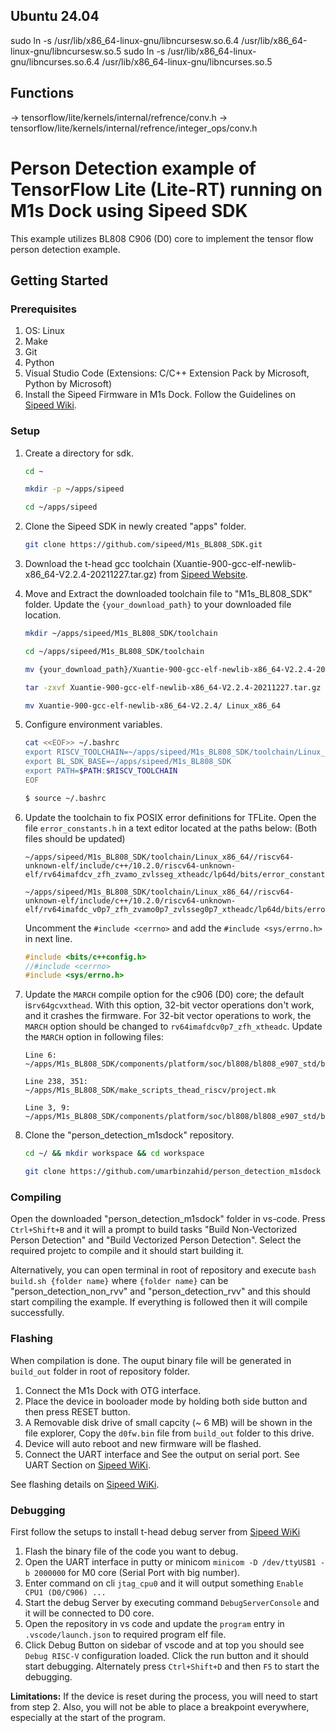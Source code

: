 
## Ubuntu 24.04
sudo ln -s /usr/lib/x86_64-linux-gnu/libncursesw.so.6.4 /usr/lib/x86_64-linux-gnu/libncursesw.so.5
sudo ln -s /usr/lib/x86_64-linux-gnu/libncurses.so.6.4 /usr/lib/x86_64-linux-gnu/libncurses.so.5

## Functions
-> tensorflow/lite/kernels/internal/refrence/conv.h
-> tensorflow/lite/kernels/internal/refrence/integer_ops/conv.h

# Person Detection example of TensorFlow Lite (Lite-RT) running on M1s Dock using Sipeed SDK
This example utilizes BL808 C906 (D0) core to implement the tensor flow person detection example.

## Getting Started

### Prerequisites
1. OS: Linux
2. Make
3. Git
4. Python
5. Visual Studio Code (Extensions: C/C++ Extension Pack by Microsoft, Python by Microsoft)
6. Install the Sipeed Firmware in M1s Dock. Follow the Guidelines on [Sipeed Wiki](https://wiki.sipeed.com/hardware/en/maix/m1s/other/start.html#Burn-firmware).

### Setup
1. Create a directory for sdk.

    ```bash
    cd ~
    ```
    ```bash
    mkdir -p ~/apps/sipeed
    ```
    ```bash
    cd ~/apps/sipeed
    ```

2. Clone the Sipeed SDK in newly created "apps" folder.
    ```bash
    git clone https://github.com/sipeed/M1s_BL808_SDK.git
    ```
3. Download the t-head gcc toolchain (Xuantie-900-gcc-elf-newlib-x86_64-V2.2.4-20211227.tar.gz) from [Sipeed Website](https://dl.sipeed.com/shareURL/others/toolchain).
4. Move and Extract the downloaded toolchain file to "M1s_BL808_SDK" folder. Update the `{your_download_path}` to your downloaded file location.
    ```bash
    mkdir ~/apps/sipeed/M1s_BL808_SDK/toolchain
    ```
    ```bash
    cd ~/apps/sipeed/M1s_BL808_SDK/toolchain
    ```
    ```bash
    mv {your_download_path}/Xuantie-900-gcc-elf-newlib-x86_64-V2.2.4-20211227.tar.gz .
    ```
    ```bash
    tar -zxvf Xuantie-900-gcc-elf-newlib-x86_64-V2.2.4-20211227.tar.gz -C .
    ```
    ```bash
    mv Xuantie-900-gcc-elf-newlib-x86_64-V2.2.4/ Linux_x86_64
    ```
5. Configure environment variables.
    ```bash
    cat <<EOF>> ~/.bashrc
    export RISCV_TOOLCHAIN=~/apps/sipeed/M1s_BL808_SDK/toolchain/Linux_x86_64/bin
    export BL_SDK_BASE=~/apps/sipeed/M1s_BL808_SDK
    export PATH=$PATH:$RISCV_TOOLCHAIN
    EOF
    ```
    ```bash
    $ source ~/.bashrc
    ```
6. Update the toolchain to fix POSIX error definitions for TFLite. Open the file `error_constants.h` in a text editor located at the paths below: (Both files should be updated)
    ```
    ~/apps/sipeed/M1s_BL808_SDK/toolchain/Linux_x86_64//riscv64-unknown-elf/include/c++/10.2.0/riscv64-unknown-elf/rv64imafdcv_zfh_zvamo_zvlsseg_xtheadc/lp64d/bits/error_constants.h
    ```
    ```
    ~/apps/sipeed/M1s_BL808_SDK/toolchain/Linux_x86_64//riscv64-unknown-elf/include/c++/10.2.0/riscv64-unknown-elf/rv64imafdc_v0p7_zfh_zvamo0p7_zvlsseg0p7_xtheadc/lp64d/bits/error_constants.h
    ```
    
    Uncomment the `#include <cerrno>` and add the `#include <sys/errno.h>` in next line.
    ```C
    #include <bits/c++config.h>
    //#include <cerrno>
    #include <sys/errno.h>
    ```
7.  Update the `MARCH` compile option for the c906 (D0) core; the default is`rv64gcvxthead`. With this option, 32-bit vector operations don't work, and it crashes the firmware. For 32-bit vector operations to work, the `MARCH` option should be changed to `rv64imafdcv0p7_zfh_xtheadc`. Update the `MARCH` option in following files:
    ```
    Line 6: ~/apps/M1s_BL808_SDK/components/platform/soc/bl808/bl808_e907_std/bl808_bsp_driver/startup/d0/BL808_BSP.mk
    ```
    ```
    Line 238, 351: ~/apps/M1s_BL808_SDK/make_scripts_thead_riscv/project.mk
    ```
    ```
    Line 3, 9: ~/apps/M1s_BL808_SDK/components/platform/soc/bl808/bl808_e907_std/bl808_bsp_driver/startup/d0/cpu_flags.cmake
    ```
8. Clone the "person_detection_m1sdock" repository.
    ```bash
    cd ~/ && mkdir workspace && cd workspace
    ```
    ```bash
    git clone https://github.com/umarbinzahid/person_detection_m1sdock
    ```

### Compiling
Open the downloaded "person_detection_m1sdock" folder in vs-code. Press `Ctrl+Shift+B` and it will a prompt to build tasks "Build Non-Vectorized Person Detection" and "Build Vectorized Person Detection". Select the required projetc to compile and it should start building it.

Alternatively, you can open terminal in root of repository and execute `bash build.sh {folder name}` where `{folder name}` can be "person_detection_non_rvv" and "person_detection_rvv" and this should start compiling the example. If everything is followed then it will compile successfully.

### Flashing
When compilation is done. The ouput binary file will be generated in `build_out` folder in root of repository folder.
1. Connect the M1s Dock with OTG interface.
2. Place the device in booloader mode by holding both side button and then press RESET button.
3. A Removable disk drive of small capcity (~ 6 MB) will be shown in the file explorer, Copy the `d0fw.bin` file from `build_out` folder to this drive.
4. Device will auto reboot and new firmware will be flashed.
5. Connect the UART interface and See the output on serial port. See UART Section on [Sipeed WiKi](https://wiki.sipeed.com/hardware/en/maix/m1s/other/start.html#UART-PORT).

See flashing details on [Sipeed WiKi](https://wiki.sipeed.com/hardware/en/maix/m1s/other/start.html#Burn-via-u-disk).

### Debugging
First follow the setups to install t-head debug server from [Sipeed WiKi](https://wiki.sipeed.com/hardware/en/maix/m1s/other/start.html#Use-Jtag)

1. Flash the binary file of the code you want to debug.
2. Open the UART interface in putty or minicom `minicom -D /dev/ttyUSB1 -b 2000000` for M0 core (Serial Port with big number).
3. Enter command on cli `jtag_cpu0` and it will output something `Enable CPU1 (D0/C906) ... `
4. Start the debug Server by executing command `DebugServerConsole` and it will be connected to D0 core.
5. Open the repository in vs code and update the `program` entry in `.vscode/launch.json` to required program elf file.
6. Click Debug Button on sidebar of vscode and at top you should see `Debug RISC-V` configuration loaded. Click the run button and it should start debugging. Alternately press `Ctrl+Shift+D` and then `F5` to start the debugging.

**Limitations:** If the device is reset during the process, you will need to start from step 2. Also, you will not be able to place a breakpoint everywhere, especially at the start of the program.
